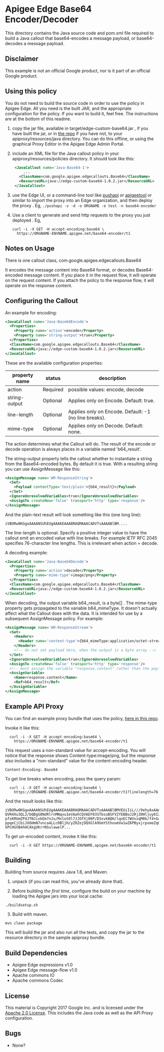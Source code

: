 # Apigee Edge Base64 Encoder/Decoder

This directory contains the Java source code and pom.xml file required to build a Java callout that
base64-encodes a message payload, or base64-decodes a message payload.

## Disclaimer

This example is not an official Google product, nor is it part of an official Google product.


## Using this policy

You do not need to build the source code in order to use the policy in Apigee Edge.
All you need is the built JAR, and the appropriate configuration for the policy.
If you want to build it, feel free.  The instructions are at the bottom of this readme.


1. copy the jar file, available in  target/edge-custom-base64.jar , if you have built the jar, or in [the repo](bundle/apiproxy/resources/java/edge-custom-base64.jar) if you have not, to your apiproxy/resources/java directory. You can do this offline, or using the graphical Proxy Editor in the Apigee Edge Admin Portal.

2. include an XML file for the Java callout policy in your
   apiproxy/resources/policies directory. It should look
   like this:

   ```xml
    <JavaCallout name='Java-Base64-1'>
        ...
      <ClassName>com.google.apigee.edgecallouts.Base64</ClassName>
      <ResourceURL>java://edge-custom-base64-1.0.2.jar</ResourceURL>
    </JavaCallout>
   ```

3. use the Edge UI, or a command-line tool like [pushapi](https://github.com/carloseberhardt/apiploy) or [apigeetool](https://github.com/apigee/apigeetool-node) or similar to
   import the proxy into an Edge organization, and then deploy the proxy .
   Eg, `./pushapi -v -d -o ORGNAME -e test -n base64-encoder`

4. Use a client to generate and send http requests to the proxy you just deployed . Eg,
   ```
   curl -i -X GET -H accept-encoding:base64 \
     https://ORGNAME-ENVNAME.apigee.net/base64-encoder/t1
   ```


## Notes on Usage

There is one callout class, com.google.apigee.edgecallouts.Base64

It encodes the message content into Base64 format, or decodes Base64-encoded message content.
If you place it in the request flow, it will operate on the request content.
If you attach the policy to the response flow, it will operate on the response content.


## Configuring the Callout

An example for encoding:

```xml
<JavaCallout name='Java-Base64Encode'>
  <Properties>
    <Property name='action'>encode</Property>
    <Property name='string-output'>true</Property>
  </Properties>
  <ClassName>com.google.apigee.edgecallouts.Base64</ClassName>
  <ResourceURL>java://edge-custom-base64-1.0.2.jar</ResourceURL>
</JavaCallout>
```

These are the available configuration properties:

| property name     | status    | description                                              |
| ----------------- |-----------|----------------------------------------------------------|
| action            | Required  | possible values: encode, decode                          |
| string-output     | Optional  | Applies only on Encode. Default: true.                   |
| line-length       | Optional  | Applies only on Encode. Default: -1 (no line breaks).    |
| mime-type         | Optional  | Applies only on Decode. Default: none.                   |

The action determines what the Callout will do.
The result of the encode or decode operation is always places in a variable named 'b64_result'.

The string-output property tells the callout whether to instantiate a string from the Base64-encoded bytes.
By default it is true.  With a resulting string you can use AssignMessage like this:

```xml
<AssignMessage name='AM-ResponseString'>
  <Set>
    <Payload contentType='text/plain'>{b64_result}</Payload>
  </Set>
  <IgnoreUnresolvedVariables>true</IgnoreUnresolvedVariables>
  <AssignTo createNew='false' transport='http' type='response'/>
</AssignMessage>
```

And the plain-text result will look something like this (one long line):

```
iVBORw0KGgoAAAANSUhEUgAAAKEAAABRAQMAAACADVTsAAAABlBM....
```

The line-length is optional. Specify a positive integer value to have the callout emit
an encoded value with line breaks. For example IETF RFC 2045 specifies 76-character
line lengths. This is irrelevant when action = decode.


A decoding example:

```xml
<JavaCallout name='Java-Base64Decode'>
  <Properties>
    <Property name='action'>decode</Property>
    <Property name='mime-type'>image/png</Property>
  </Properties>
  <ClassName>com.google.apigee.edgecallouts.Base64</ClassName>
  <ResourceURL>java://edge-custom-base64-1.0.2.jar</ResourceURL>
</JavaCallout>
```

When decoding, the output variable b64_result, is a byte[] .
The mime-type property gets propagated to the variable b64_mimeType. It doesn't
actually affect what the Callout does with the data. It is intended for use by a
subsequent AssignMessage policy. For example:

```xml
<AssignMessage name='AM-ResponseStream'>
  <Set>
    <Headers>
      <Header name='content-type'>{b64_mimeType:application/octet-stream}</Header>
    </Headers>
    <!-- do not set payload here, when the output is a byte array -->
  </Set>
  <IgnoreUnresolvedVariables>true</IgnoreUnresolvedVariables>
  <AssignTo createNew='false' transport='http' type='response'/>
  <!-- must assign the variable "response.content" rather than the payload -->
  <AssignVariable>
    <Name>response.content</Name>
    <Ref>b64_result</Ref>
  </AssignVariable>
</AssignMessage>
```


## Example API Proxy

You can find an example proxy bundle that uses the policy, [here in this repo](bundle/apiproxy).

Invoke it like this:

```
  curl -i -X GET -H accept-encoding:base64 \
    https://ORGNAME-ENVNAME.apigee.net/base64-encoder/t1
```

This request uses a non-standard value for accept-encoding.
You will notice that the response shows Content-type:image/png, but the response also includes a "non-standard" value for the content-encoding header.
```
Content-Encoding: Base64
```

To get line breaks when encoding, pass the query param:

```
  curl -i -X GET -H accept-encoding:base64 \
    https://ORGNAME-ENVNAME.apigee.net/base64-encoder/t1?linelength=76
```

And the result looks like this:

```
iVBORw0KGgoAAAANSUhEUgAAAKEAAABRAQMAAACADVTsAAAABlBMVEUiIiL///9ehyAxAAABrElE
QVR4Xu3QL2/bQBgG8NdRlrnMNqxu1eVAahCQVAEF03STbsuBSFVZYEBBoJ2RjZ0Hljuy6IZaUlUl
pfsKRUmZP4JTNJixkEm7nJu/Mxlot0l7JJOfXj06P/D3xvkBQH/lqoEC7WVvzqM0k/f4+Gat2nt7
ppqeCjCbiJX6HmN7vnca4LLc0BljH/yZ0ZejDQXGlA9GmYSthoumVw1wZ6PByxjrpxmeZq0hbMcD
XPCHGVB4hHCAkgUKrrNSulawelP...

```


To get un-encoded content, invoke it like this:
```
  curl -i -X GET https://ORGNAME-ENVNAME.apigee.net/base64-encoder/t1
```


## Building

Building from source requires Java 1.8, and Maven.

1. unpack (if you can read this, you've already done that).

2. Before building _the first time_, configure the build on your machine by loading the Apigee jars into your local cache:
  ```
  ./buildsetup.sh
  ```

3. Build with maven.
  ```
  mvn clean package
  ```
  This will build the jar and also run all the tests, and copy the jar to the resource directory in the sample apiproxy bundle.



## Build Dependencies

- Apigee Edge expressions v1.0
- Apigee Edge message-flow v1.0
- Apache commons IO
- Apache commons Codec


## License

This material is Copyright 2017 Google Inc.
and is licensed under the [Apache 2.0 License](LICENSE). This includes the Java code as well as the API Proxy configuration.

## Bugs

* None?
